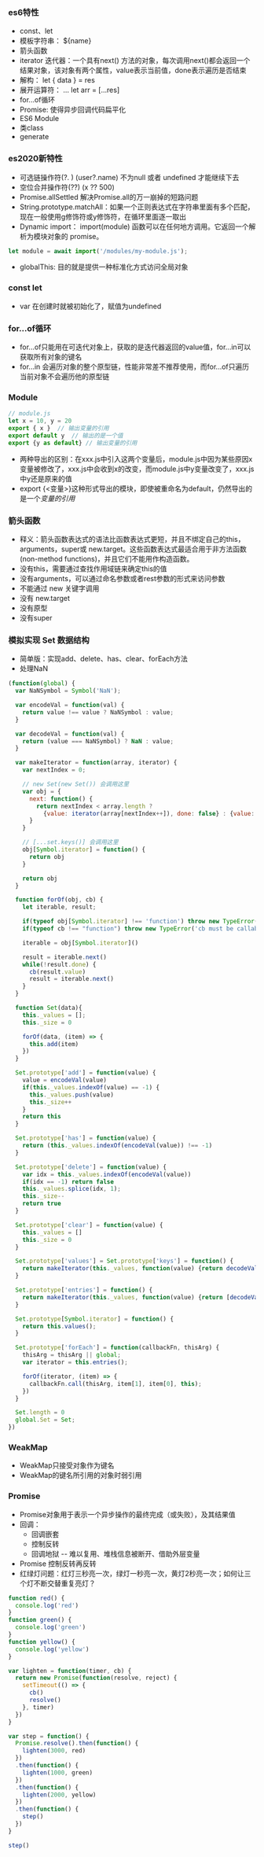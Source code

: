 ### es6特性
- const、let
- 模板字符串： ${name} ` `
- 箭头函数
- iterator 迭代器：一个具有next() 方法的对象，每次调用next()都会返回一个结果对象，该对象有两个属性，value表示当前值，done表示遍历是否结束
- 解构： let { data } = res
- 展开运算符： ... let arr = [...res]
- for...of循环
- Promise: 使得异步回调代码扁平化
- ES6 Module
- 类class
- generate

### es2020新特性
- 可选链操作符(?. ) (user?.name) 不为null 或者 undefined 才能继续下去 
- 空位合并操作符(??) (x ?? 500)
- Promise.allSettled 解决Promise.all的万一崩掉的短路问题
- String.prototype.matchAll：如果一个正则表达式在字符串里面有多个匹配，现在一般使用g修饰符或y修饰符，在循环里面逐一取出
- Dynamic import： import(module) 函数可以在任何地方调用。它返回一个解析为模块对象的 promise。
```js
let module = await import('/modules/my-module.js');
```
- globalThis:  目的就是提供一种标准化方式访问全局对象

### const let
- var 在创建时就被初始化了，赋值为undefined

### for...of循环
- for...of只能用在可迭代对象上，获取的是迭代器返回的value值，for...in可以获取所有对象的键名
- for...in 会遍历对象的整个原型链，性能非常差不推荐使用，而for...of只遍历当前对象不会遍历他的原型链

### Module
```js
// module.js
let x = 10, y = 20
export { x }  // 输出变量的引用
export default y  // 输出的是一个值
export {y as default} // 输出变量的引用
```
- 两种导出的区别：在xxx.js中引入这两个变量后，module.js中因为某些原因x变量被修改了，xxx.js中会收到x的改变，而module.js中y变量改变了，xxx.js中y还是原来的值
- export {<变量>}这种形式导出的模块，即使被重命名为default，仍然导出的是一个*变量的引用*

### 箭头函数
- 释义：箭头函数表达式的语法比函数表达式更短，并且不绑定自己的this，arguments，super或 new.target。这些函数表达式最适合用于非方法函数(non-method functions)，并且它们不能用作构造函数。
- 没有this，需要通过查找作用域链来确定this的值
- 没有arguments，可以通过命名参数或者rest参数的形式来访问参数
- 不能通过 new 关键字调用
- 没有 new.target
- 没有原型
- 没有super

### 模拟实现 Set 数据结构
- 简单版：实现add、delete、has、clear、forEach方法
- 处理NaN
```js
(function(global) {
  var NaNSymbol = Symbol('NaN');

  var encodeVal = function(val) {
    return value !== value ? NaNSymbol : value;
  }

  var decodeVal = function(val) {
    return (value === NaNSymbol) ? NaN : value;
  }

  var makeIterator = function(array, iterator) {
    var nextIndex = 0;

    // new Set(new Set()) 会调用这里
    var obj = {
      next: function() {
        return nextIndex < array.length ? 
          {value: iterator(array[nextIndex++]), done: false} : {value: void 0, done: true}
      }
    }

    // [...set.keys()] 会调用这里
    obj[Symbol.iterator] = function() {
      return obj
    }

    return obj
  }

  function forOf(obj, cb) {
    let iterable, result;

    if(typeof obj[Symbol.iterator] !== 'function') throw new TypeError(obj + " is not iterator")
    if(typeof cb !== "function") throw new TypeError('cb must be callable')

    iterable = obj[Symbol.iterator]()

    result = iterable.next()
    while(!result.done) {
      cb(result.value)
      result = iterable.next()
    }
  }

  function Set(data){
    this._values = [];
    this._size = 0

    forOf(data, (item) => {
      this.add(item)
    })
  }

  Set.prototype['add'] = function(value) {
    value = encodeVal(value)
    if(this._values.indexOf(value) == -1) {
      this._values.push(value)
      this._size++
    }
    return this
  }

  Set.prototype['has'] = function(value) {
    return (this._values.indexOf(encodeVal(value)) !== -1)
  }

  Set.prototype['delete'] = function(value) {
    var idx = this._values.indexOf(encodeVal(value))
    if(idx == -1) return false
    this._values.splice(idx, 1);
    this._size--
    return true
  }

  Set.prototype['clear'] = function(value) {
    this._values = []
    this._size = 0
  }

  Set.prototype['values'] = Set.prototype['keys'] = function() {
    return makeIterator(this._values, function(value) {return decodeVal(value)})
  }

  Set.prototype['entries'] = function() {
    return makeIterator(this._values, function(value) {return [decodeVal(value), decodeVal(value)]})
  }

  Set.prototype[Symbol.iterator] = function() {
    return this.values();
  }

  Set.prototype['forEach'] = function(callbackFn, thisArg) {
    thisArg = thisArg || global;
    var iterator = this.entries();

    forOf(iterator, (item) => {
      callbackFn.call(thisArg, item[1], item[0], this);
    })
  }

  Set.length = 0
  global.Set = Set;
}) 
```

### WeakMap
- WeakMap只接受对象作为键名
- WeakMap的键名所引用的对象时弱引用

### Promise
- Promise对象用于表示一个异步操作的最终完成（或失败），及其结果值
- 回调： 
  - 回调嵌套
  - 控制反转 
  - 回调地狱 -- 难以复用、堆栈信息被断开、借助外层变量
- Promise 控制反转再反转
- 红绿灯问题：红灯三秒亮一次，绿灯一秒亮一次，黄灯2秒亮一次；如何让三个灯不断交替重复亮灯？
```js
function red() {
  console.log('red')
}
function green() {
  console.log('green')
}
function yellow() {
  console.log('yellow')
}

var lighten = function(timer, cb) {
  return new Promise(function(resolve, reject) {
    setTimeout(() => {
      cb()
      resolve()
    }, timer)
  })
}

var step = function() {
  Promise.resolve().then(function() {
    lighten(3000, red)
  })
  .then(function() {
    lighten(1000, green)
  })
  .then(function() {
    lighten(2000, yellow)
  })
  .then(function() {
    step()
  })
}

step()
```